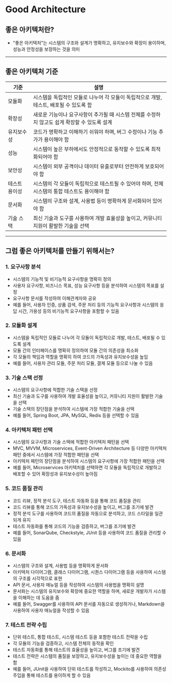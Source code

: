 # Good Architecture

## 좋은 아키텍처란?
- "좋은 아키텍처"는 시스템의 구조와 설계가 명확하고, 유지보수와 확장이 용이하며, 성능과 안정성을 보장하는 것을 의미

---

## 좋은 아키텍처 기준
| 기준 | 설명 |
|------|------|
| 모듈화 | 시스템을 독립적인 모듈로 나누어 각 모듈이 독립적으로 개발, 테스트, 배포될 수 있도록 함 |
| 확장성 | 새로운 기능이나 요구사항이 추가될 때 시스템 전체를 수정하지 않고도 쉽게 확장할 수 있도록 설계 |
| 유지보수성 | 코드가 명확하고 이해하기 쉬워야 하며, 버그 수정이나 기능 추가가 용이해야 함 |
| 성능 | 시스템이 높은 부하에서도 안정적으로 동작할 수 있도록 최적화되어야 함 |
| 보안성 | 시스템이 외부 공격이나 데이터 유출로부터 안전하게 보호되어야 함 |
| 테스트 용이성 | 시스템의 각 모듈이 독립적으로 테스트될 수 있어야 하며, 전체 시스템의 통합 테스트도 용이해야 함 |
| 문서화 | 시스템의 구조와 설계, 사용법 등이 명확하게 문서화되어 있어야 함 |
| 기술 스택 | 최신 기술과 도구를 사용하여 개발 효율성을 높이고, 커뮤니티 지원이 활발한 기술을 선택 |

---

## 그럼 좋은 아키텍처를 만들기 위해서는?
### 1. 요구사항 분석
- 시스템의 기능적 및 비기능적 요구사항을 명확히 정의
- 사용자 요구사항, 비즈니스 목표, 성능 요구사항 등을 분석하여 시스템의 목표를 설정
- 요구사항 문서를 작성하여 이해관계자와 공유
- 예를 들어, 사용자 인증, 상품 검색, 주문 처리 등의 기능적 요구사항과 시스템의 응답 시간, 가용성 등의 비기능적 요구사항을 포함할 수 있음

### 2. 모듈화 설계
- 시스템을 독립적인 모듈로 나누어 각 모듈이 독립적으로 개발, 테스트, 배포될 수 있도록 설계
- 모듈 간의 인터페이스를 명확히 정의하여 모듈 간의 의존성을 최소화
- 각 모듈의 책임과 역할을 명확히 하여 코드의 가독성과 유지보수성을 높임
- 예를 들어, 사용자 관리 모듈, 주문 처리 모듈, 결제 모듈 등으로 나눌 수 있음

### 3. 기술 스택 선정
- 시스템의 요구사항에 적합한 기술 스택을 선정
- 최신 기술과 도구를 사용하여 개발 효율성을 높이고, 커뮤니티 지원이 활발한 기술을 선택
- 기술 스택의 장단점을 분석하여 시스템에 가장 적합한 기술을 선택
- 예를 들어, Spring Boot, JPA, MySQL, Redis 등을 선택할 수 있음

### 4. 아키텍처 패턴 선택
- 시스템의 요구사항과 기술 스택에 적합한 아키텍처 패턴을 선택
- MVC, MVVM, Microservices, Event-Driven Architecture 등 다양한 아키텍처 패턴 중에서 시스템에 가장 적합한 패턴을 선택
- 아키텍처 패턴의 장단점을 분석하여 시스템의 요구사항에 가장 적합한 패턴을 선택
- 예를 들어, Microservices 아키텍처를 선택하면 각 모듈을 독립적으로 개발하고 배포할 수 있어 확장성과 유지보수성이 높아짐

### 5. 코드 품질 관리
- 코드 리뷰, 정적 분석 도구, 테스트 자동화 등을 통해 코드 품질을 관리
- 코드 리뷰를 통해 코드의 가독성과 유지보수성을 높이고, 버그를 조기에 발견
- 정적 분석 도구를 사용하여 코드의 품질을 자동으로 분석하고, 코드 스타일을 일관되게 유지
- 테스트 자동화를 통해 코드의 기능을 검증하고, 버그를 조기에 발견
- 예를 들어, SonarQube, Checkstyle, JUnit 등을 사용하여 코드 품질을 관리할 수 있음

### 6. 문서화
- 시스템의 구조와 설계, 사용법 등을 명확하게 문서화
- 아키텍처 다이어그램, 클래스 다이어그램, 시퀀스 다이어그램 등을 사용하여 시스템의 구조를 시각적으로 표현
- API 문서, 사용자 매뉴얼 등을 작성하여 시스템의 사용법을 명확히 설명
- 문서화는 시스템의 유지보수와 확장에 중요한 역할을 하며, 새로운 개발자가 시스템을 이해하는 데 도움을 줌
- 예를 들어, Swagger를 사용하여 API 문서를 자동으로 생성하거나, Markdown을 사용하여 사용자 매뉴얼을 작성할 수 있음

### 7. 테스트 전략 수립
- 단위 테스트, 통합 테스트, 시스템 테스트 등을 포함한 테스트 전략을 수립
- 각 모듈의 기능을 검증하고, 시스템 전체의 동작을 확인
- 테스트 자동화를 통해 테스트의 효율성을 높이고, 버그를 조기에 발견
- 테스트 전략은 시스템의 품질을 보장하고, 유지보수성을 높이는 데 중요한 역할을 함
- 예를 들어, JUnit을 사용하여 단위 테스트를 작성하고, Mockito를 사용하여 의존성 주입을 통해 테스트를 용이하게 할 수 있음

